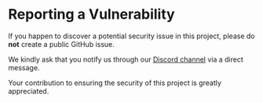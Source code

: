 # Reporting a Vulnerability
If you happen to discover a potential security issue in this project, please do **not** create a public GitHub issue.

We kindly ask that you notify us through our [Discord channel](https://discord.gg/S4dnAZqY) via a direct message.

Your contribution to ensuring the security of this project is greatly appreciated.